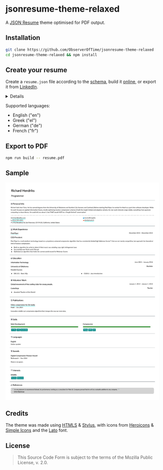 # jsonresume-theme-relaxed

A [JSON Resume][] theme optimised for PDF output.

[JSON Resume]: https://jsonresume.org/

## Installation

```bash
git clone https://github.com/ObserverOfTime/jsonresume-theme-relaxed
cd jsonresume-theme-relaxed && npm install
```

## Create your resume

Create a `resume.json` file according to the [schema][],
build it [online][resume-builder], or export it from [LinkedIn][json-resume-exporter].

<details>

| Section | Field | Required | Line breaks (`\n`) | Notes |
|:---:|:---:|:---:|:---:|:---:|
| `basics` | `name` | **Yes** | No | Must be present. |
|  | `label` | No | No |  |
|  | `image` | No | No |  |
|  | `summary` | No | **Yes** |  |
| `basics.location` | `address` | No | No |  |
|  | `city` | No | No |  |
|  | `postalCode` | No | No |  |
|  | `region` | No | No |  |
|  | `countryCode` | **Yes** | No |  |
| `basics.profiles[]` | `url` | No | No |  |
|  | `network` | **Yes** | No |  |
|  | `username` | **Yes** | No |  |
| `work[]` | `website` | No | No |  |
|  | `company` | **Yes** | No |  |
|  | `location` |  |  | _Unsupported._ |
|  | `description` |  |  | _Unsupported._ |
|  | `position` | **Yes** | No |  |
|  | `summary` | No | **Yes** |  |
|  | `startDate` | No | No | `YYYY-MM` / `YYYY-MM-DD` |
|  | `endDate` | No | No | `YYYY-MM` / `YYYY-MM-DD`<br>Requires `startDate`. |
|  | `highlights[]` | No | No |  |
| `education[]` | `url` | No | No |  |
|  | `area` | **Yes** | No |  |
|  | `institution` | **Yes** | No |  |
|  | `studyType` | **Yes** | No |  |
|  | `startDate` | No | No | `YYYY-MM` / `YYYY-MM-DD` |
|  | `endDate` | No | No | `YYYY-MM` / `YYYY-MM-DD`<br>Requires `startDate`. |
|  | `score` | No | No |  |
|  | `courses[]` | No | No |  |
|  | `url` | No | No |  |
|  | `summary` | **Yes** | No | Should be the event name. |
|  | `organization` | **Yes** | No |  |
|  | `position` | **Yes** | No |  |
|  | `startDate` | No | No | `YYYY-MM-DD` |
|  | `endDate` | No | No | `YYYY-MM-DD`<br>Requires `startDate`. |
|  | `highlights[]` | No | No |  |
| `projects[]` | `url` | No | No |  |
|  | `name` | **Yes** | No |  |
|  | `type` |  |  | _Unsupported._ |
|  | `roles[]` | No | No |  |
|  | `entity` | No | No | Requires `roles[]`. |
|  | `description` | No | **Yes** |  |
|  | `startDate` | No | No | `YYYY-MM-DD` |
|  | `endDate` | No | No | `YYYY-MM-DD`<br>Requires `startDate`. |
|  | `highlights[]` | No | No |  |
|  | `keywords[]` | No | No |  |
| `publications[]` | `website` | No | No |  |
|  | `name` | **Yes** | No |  |
|  | `publisher` | **Yes** | No |  |
|  | `summary` | No | **Yes** |  |
|  | `releaseDate` | **Yes** | No | `YYYY-MM` / `YYYY-MM-DD` |
|  | `url` | No | No |  |
|  | `name` | **Yes** | No |  |
|  | `issuer` | **Yes** | No |  |
|  | `date` | **Yes** | No | `YYYY-MM` / `YYYY-MM-DD` |
| `skills[]` | `name` | **Yes** | No |  |
|  | `level` | **Yes** | No | "master" / "advanced" /<br>"intermediate" / "beginner" |
|  | `keywords[]` | No | No |  |
| `languages[]` | `language` | **Yes** | No |  |
|  | `fluency` | **Yes** | **Yes** |  |
| `awards[]` | `title` | **Yes** | No |  |
|  | `awarder` | **Yes** | No |  |
|  | `summary` | No | **Yes** |  |
|  | `date` | **No** | No | `YYYY-MM` / `YYYY-MM-DD` |
| `interests[]` | `name` | **Yes** | No |  |
|  | `keywords[]` | No | No |  |
| `references[]` | `name` | **Yes** | No |  |
|  | `reference` | **Yes** | **Yes** |  |
| `meta` | `canonical` | No | no |  |
|  | `lastModified` | No | No |  |
|  | `version` | No | No |  |
|  | `x-lang` | No | No | Language (default: "en").<br>_Non-standard._ |
|  | `x-size` | No | No | Font size (default: "10pt").<br>_Non-standard._ |

_All sections (except for `basics`) are optional._<br>
_Fields are only required if the section is present._

</details>

Supported languages:
  - English ("en")
  - Greek ("el")
  - German ("de")
  - French ("fr")

[schema]: https://jsonresume.org/schema/
[resume-builder]: https://resume-builder.js.org/en/build
[json-resume-exporter]: https://chrome.google.com/webstore/detail/json-resume-exporter/caobgmmcpklomkcckaenhjlokpmfbdec

## Export to PDF

```bash
npm run build -- resume.pdf
```

## Sample

![preview](.github/sample.jpeg)

## Credits

The theme was made using [HTMLS][] & [Stylus][],
with icons from [Heroicons][] & [Simple Icons][]
and the [Lato][] font.

[HTMLS]: https://github.com/Daiz/htmls
[Stylus]: https://stylus-lang.com/
[Heroicons]: https://heroicons.dev/
[Simple Icons]: https://simpleicons.org/
[Lato]: https://www.latofonts.com/

## License

> This Source Code Form is subject to the terms of the Mozilla Public License, v. 2.0.
